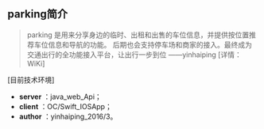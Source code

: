 ## parking简介

> parking 是用来分享身边的临时、出租和出售的车位信息，并提供按位置推荐车位信息和导航的功能。
后期也会支持停车场和商家的接入。最终成为交通出行的全功能接入平台，让出行一步到位  ——yinhaiping [详情：WiKi]

[目前技术环境]
- **server** ：java_web_Api；
- **client** ：OC/Swift_IOSApp；
- **author** ：yinhaiping_2016/3。
